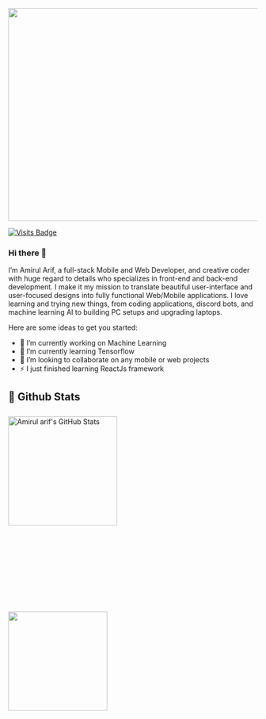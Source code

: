 <img height=430 width=900 align="center" src="https://github.com/Amirularif/Amirularif/assets/57553676/1a970bb3-e4fb-41cd-acf7-baa60f649e43" />

[![Visits Badge](https://badges.pufler.dev/visits/Amirularif/Amirularif)](https:Amirularif.dev)

### Hi there 👋
I’m Amirul Arif, a full-stack Mobile and Web Developer, and creative coder with huge regard to details who specializes in front-end and back-end development. I make it my mission to translate beautiful user-interface and user-focused designs into fully functional Web/Mobile applications. I love learning and trying new things, from coding applications, discord bots, and machine learning AI to building PC setups and upgrading laptops. 

Here are some ideas to get you started:

- 🔭 I’m currently working on Machine Learning
- 🌱 I’m currently learning Tensorflow
- 👯 I’m looking to collaborate on any mobile or web projects
- ⚡ I just finished learning ReactJs framework

## 🚀 Github Stats

<a href="https://github.com/Amirularif">
  <img height=220 width=auto align="center" style="margin-top:10px" padding=10px src="https://github-readme-stats.vercel.app/api?username=Amirularif&show_icons=true&line_height=27&count_private=true&title_color=ffffff&text_color=c9cacc&icon_color=4AB097&bg_color=1A2B34" alt="Amirul arif's GitHub Stats" />
</a>
<p></p>
<a href="https://github.com/Amirularif">
  <img height=200 width=auto align="center" style="margin-top:10rem" padding=10px src="https://github-readme-stats.vercel.app/api/top-langs/?username=Amirularif&layout=compact&hide=html,css&title_color=ffffff&text_color=c9cacc&icon_color=4AB197&bg_color=1A2B34" />
</a>




